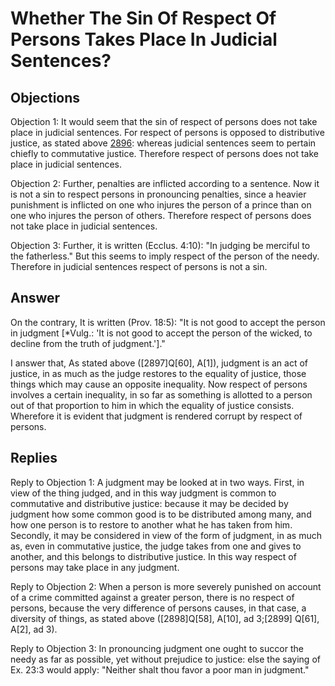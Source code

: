 # Whether The Sin Of Respect Of Persons Takes Place In Judicial Sentences?

## Objections

Objection 1: It would seem that the sin of respect of persons does not take place in judicial sentences. For respect of persons is opposed to distributive justice, as stated above [2896](A[1]): whereas judicial sentences seem to pertain chiefly to commutative justice. Therefore respect of persons does not take place in judicial sentences.

Objection 2: Further, penalties are inflicted according to a sentence. Now it is not a sin to respect persons in pronouncing penalties, since a heavier punishment is inflicted on one who injures the person of a prince than on one who injures the person of others. Therefore respect of persons does not take place in judicial sentences.

Objection 3: Further, it is written (Ecclus. 4:10): "In judging be merciful to the fatherless." But this seems to imply respect of the person of the needy. Therefore in judicial sentences respect of persons is not a sin.

## Answer

On the contrary, It is written (Prov. 18:5): "It is not good to accept the person in judgment [*Vulg.: 'It is not good to accept the person of the wicked, to decline from the truth of judgment.']."

I answer that, As stated above ([2897]Q[60], A[1]), judgment is an act of justice, in as much as the judge restores to the equality of justice, those things which may cause an opposite inequality. Now respect of persons involves a certain inequality, in so far as something is allotted to a person out of that proportion to him in which the equality of justice consists. Wherefore it is evident that judgment is rendered corrupt by respect of persons.

## Replies

Reply to Objection 1: A judgment may be looked at in two ways. First, in view of the thing judged, and in this way judgment is common to commutative and distributive justice: because it may be decided by judgment how some common good is to be distributed among many, and how one person is to restore to another what he has taken from him. Secondly, it may be considered in view of the form of judgment, in as much as, even in commutative justice, the judge takes from one and gives to another, and this belongs to distributive justice. In this way respect of persons may take place in any judgment.

Reply to Objection 2: When a person is more severely punished on account of a crime committed against a greater person, there is no respect of persons, because the very difference of persons causes, in that case, a diversity of things, as stated above ([2898]Q[58], A[10], ad 3;[2899] Q[61], A[2], ad 3).

Reply to Objection 3: In pronouncing judgment one ought to succor the needy as far as possible, yet without prejudice to justice: else the saying of Ex. 23:3 would apply: "Neither shalt thou favor a poor man in judgment."